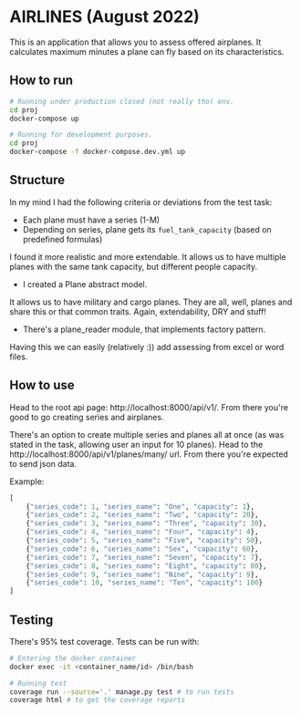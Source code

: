 # AIRLINES (August 2022)

This is an application that allows you to assess offered airplanes. It calculates maximum minutes a plane can fly based on its characteristics.

## How to run
```bash
# Running under production closed (not really tho) env.
cd proj
docker-compose up

# Running for development purposes.
cd proj
docker-compose -f docker-compose.dev.yml up
```

## Structure
In my mind I had the following criteria or deviations from the test task:
- Each plane must have a series (1-M)
- Depending on series, plane gets its `fuel_tank_capacity` (based on predefined formulas)

I found it more realistic and more extendable. It allows us to have multiple planes with the same tank capacity, but different people capacity.

- I created a Plane abstract model.

It allows us to have military and cargo planes. They are all, well, planes and share this or that common traits. Again, extendability, DRY and stuff!

- There's a plane_reader module, that implements factory pattern.

Having this we can easily (relatively :)) add assessing from excel or word files.

## How to use
Head to the root api page: http://localhost:8000/api/v1/. From there you're good to go creating series and airplanes.

There's an option to create multiple series and planes all at once (as was stated in the task, allowing user an input for 10 planes). Head to the http://localhost:8000/api/v1/planes/many/ url. From there you're expected to send json data.

Example:
```python
[
    {"series_code": 1, "series_name": "One", "capacity": 1},
    {"series_code": 2, "series_name": "Two", "capacity": 20},
    {"series_code": 3, "series_name": "Three", "capacity": 30},
    {"series_code": 4, "series_name": "Four", "capacity": 4},
    {"series_code": 5, "series_name": "Five", "capacity": 50},
    {"series_code": 6, "series_name": "Sex", "capacity": 60},
    {"series_code": 7, "series_name": "Seven", "capacity": 7},
    {"series_code": 8, "series_name": "Eight", "capacity": 80},
    {"series_code": 9, "series_name": "Nine", "capacity": 9},
    {"series_code": 10, "series_name": "Ten", "capacity": 100}
]
```

## Testing
There's 95% test coverage. Tests can be run with:
```bash
# Entering the docker container
docker exec -it <container_name/id> /bin/bash

# Running test
coverage run --source='.' manage.py test # to run tests
coverage html # to get the coverage reports
```
